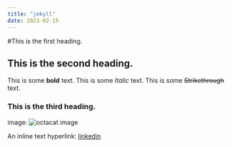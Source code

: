 ```yaml
---
title: "jekyll"
date: 2023-02-15
---
```


#This is the first heading.
## This is the second heading.
This is some **bold** text.
This is some *Italic* text.
This is some ~~Strikethrough~~ text.

### This is the third heading.

image: ![octacat image](https://octodex.github.com/images/yaktocat.png)

An inline text hyperlink: [linkedin](www.linkedin.com)
